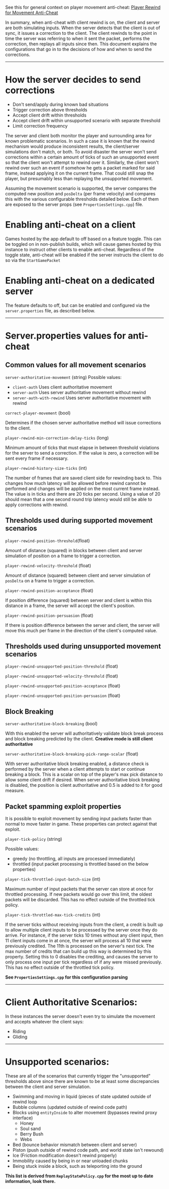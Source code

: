 See this for general context on player movement anti-cheat:
[Player Rewind for Movement Anti-Cheat](./PlayerMovementOverview.md)

In summary, when anti-cheat with client rewind is on, the client and server are both simulating inputs. When the server detects that the client is out of sync, it issues a correction to the client. The client rewinds to the point in time the server was referring to when it sent the packet, performs the correction, then replays all inputs since then. This document explains the configurations that go in to the decisions of how and when to send the corrections.

---

# How the server decides to send corrections

- Don't send/apply during known bad situations
- Trigger correction above thresholds
- Accept client drift within thresholds
- Accept client drift within unsupported scenario with separate threshold
- Limit correction frequency

The server and client both monitor the player and surrounding area for known problematic scenarios. In such a case it is known that the rewind mechanism would produce inconsistent results, the client/server simulations don't match, or both. To avoid disaster the server won't send corrections within a certain amount of ticks of such an unsupported event so that the client won't attempt to rewind over it. Similarly, the client won't rewind over such an event if somehow he gets a packet marked for said frame, instead applying it on the current frame. That could still snap the player, but presumably less than replaying the unsupported movement.

Assuming the movement scenario is supported, the server compares the computed new position and `posDelta` (per frame velocity) and compares this with the various configurable thresholds detailed below. Each of them are exposed to the server props (see `PropertiesSettings.cpp`) file.

# Enabling anti-cheat on a client

Games hosted by the app default to off based on a feature toggle. This can be toggled on in non-publish builds, which will cause games hosted by this instance to instruct other clients to enable anti-cheat. Regardless of the toggle state, anti-cheat will be enabled if the server instructs the client to do so via the `StartGamePacket`

# Enabling anti-cheat on a dedicated server

The feature defaults to off, but can be enabled and configured via the `server.properties` file, as described below.

---

# Server.properties values for anti-cheat

## Common values for all movement scenarios

`server-authoritative-movement` (string)
Possible values:

- `client-auth` Uses client authoritative movement
- `server-auth` Uses server authoritative movement without rewind
- `server-auth-with-rewind` Uses server authoritative movement with rewind

`correct-player-movement` (bool)

Determines if the chosen server authoritative method will issue corrections to the client.

`player-rewind-min-correction-delay-ticks` (long)

Minimum amount of ticks that must elapse in between threshold violations for the server to send a correction. If the value is zero, a correction will be sent every frame if necessary.

`player-rewind-history-size-ticks` (int)

The number of frames that are saved client side for rewinding back to. This changes how much latency will be allowed before rewind cannot be performed and changes will be applied on the most current frame instead. The value is in ticks and there are 20 ticks per second. Using a value of 20 should mean that a one second round trip latency would still be able to apply corrections with rewind.

## Thresholds used during supported movement scenarios

`player-rewind-position-threshold`(float)

Amount of distance (squared) in blocks between client and server simulation of position on a frame to trigger a correction.

`player-rewind-velocity-threshold` (float)

Amount of distance (squared) between client and server simulation of `posDelta` on a frame to trigger a correction.

`player-rewind-position-acceptance` (float)

If position difference (squared) between server and client is within this distance in a frame, the server will accept the client's position.

`player-rewind-position-persuasion` (float)

If there is position difference between the server and client, the server will move this much per frame in the direction of the client's computed value.

## Thresholds used during unsupported movement scenarios

`player-rewind-unsupported-position-threshold` (float)

`player-rewind-unsupported-velocity-threshold` (float)

`player-rewind-unsupported-position-acceptance` (float)

`player-rewind-unsupported-position-persuasion` (float)

## Block Breaking

`server-authoritative-block-breaking` (bool)

With this enabled the server will authoritatively validate block break process and block breaking predicted by the client. **Creative mode is still client authoritative**

`server-authoritative-block-breaking-pick-range-scalar` (float)

With server authoritative block breaking enabled, a distance check is performed by the server when a client attempts to start or continue breaking a block. This is a scalar on top of the player's max pick distance to allow some client drift if desired. When server authoritative block breaking is disabled, the position is client authoritative and 0.5 is added to it for good measure.

## Packet spamming exploit properties

It is possible to exploit movement by sending input packets faster than normal to move faster in game. These properties can protect against that exploit.

`player-tick-policy` (string)

Possible values:
- greedy (no throttling, all inputs are processed immediately)
- throttled (input packet processing is throttled based on the below properties)

`player-tick-throttled-input-batch-size` (int)

Maximum number of input packets that the server can store at once for throttled processing. If new packets would go over this limit, the oldest packets will be discarded. This has no effect outside of the throttled tick policy.

`player-tick-throttled-max-tick-credits` (int)

If the server ticks without receiving inputs from the client, a credit is built up to allow multiple client inputs to be processed by the server once they do arrive. For instance, if the server ticks 10 times without any client input, then 11 client inputs come in at once, the server will process all 10 that were previously credited. The 11th is processed on the server's next tick. The max number of credits that can build up this way is determined by this property. Setting this to 0 disables the crediting, and causes the server to only process one input per tick regardless of if any were missed previously. This has no effect outside of the throttled tick policy.

**See `PropertiesSettings.cpp` for this configuration parsing**

---

# Client Authoritative Scenarios:

In these instances the server doesn't even try to simulate the movement and accepts whatever the client says:

- Riding
- Gliding

---

# Unsupported scenarios:

These are all of the scenarios that currently trigger the "unsupported" thresholds above since there are known to be at least some discrepancies between the client and server simulation.

- Swimming and moving in liquid (pieces of state updated outside of rewind loop
- Bubble columns (updated outside of rewind code path)
- Blocks using `entityInside` to alter movement (bypasses rewind proxy interface)
  - Honey
  - Soul sand
  - Berry Bush
  - Webs
- Bed (bounce behavior mismatch between client and server)
- Piston (push outside of rewind code path, and world state isn't rewound)
- Ice (Friction modification doesn't rewind properly)
- Immobility caused by being in or near unloaded chunks
- Being stuck inside a block, such as teleporting into the ground

**This list is derived from `ReplayStatePolicy.cpp` for the most up to date information, look there.**
